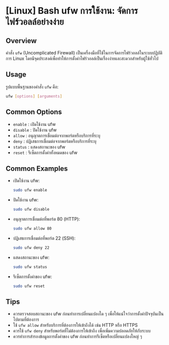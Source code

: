 # [Linux] Bash ufw การใช้งาน: จัดการไฟร์วอลล์อย่างง่าย

## Overview
คำสั่ง `ufw` (Uncomplicated Firewall) เป็นเครื่องมือที่ใช้ในการจัดการไฟร์วอลล์ในระบบปฏิบัติการ Linux โดยมีจุดประสงค์เพื่อทำให้การตั้งค่าไฟร์วอลล์เป็นเรื่องง่ายและสะดวกสำหรับผู้ใช้ทั่วไป

## Usage
รูปแบบพื้นฐานของคำสั่ง `ufw` คือ:

```bash
ufw [options] [arguments]
```

## Common Options
- `enable` : เปิดใช้งาน ufw
- `disable` : ปิดใช้งาน ufw
- `allow` : อนุญาตการเชื่อมต่อจากพอร์ตหรือบริการที่ระบุ
- `deny` : ปฏิเสธการเชื่อมต่อจากพอร์ตหรือบริการที่ระบุ
- `status` : แสดงสถานะของ ufw
- `reset` : รีเซ็ตการตั้งค่าทั้งหมดของ ufw

## Common Examples
- เปิดใช้งาน ufw:
    ```bash
    sudo ufw enable
    ```

- ปิดใช้งาน ufw:
    ```bash
    sudo ufw disable
    ```

- อนุญาตการเชื่อมต่อที่พอร์ต 80 (HTTP):
    ```bash
    sudo ufw allow 80
    ```

- ปฏิเสธการเชื่อมต่อที่พอร์ต 22 (SSH):
    ```bash
    sudo ufw deny 22
    ```

- แสดงสถานะของ ufw:
    ```bash
    sudo ufw status
    ```

- รีเซ็ตการตั้งค่าของ ufw:
    ```bash
    sudo ufw reset
    ```

## Tips
- ควรตรวจสอบสถานะของ ufw ก่อนทำการเปลี่ยนแปลงใด ๆ เพื่อให้แน่ใจว่าการตั้งค่าปัจจุบันเป็นไปตามที่ต้องการ
- ใช้ `ufw allow` สำหรับบริการที่ต้องการให้เข้าถึงได้ เช่น HTTP หรือ HTTPS
- ควรใช้ `ufw deny` สำหรับพอร์ตที่ไม่ต้องการให้เข้าถึง เพื่อเพิ่มความปลอดภัยให้กับระบบ
- ควรทำการสำรองข้อมูลการตั้งค่าของ ufw ก่อนทำการรีเซ็ตหรือเปลี่ยนแปลงใหญ่ ๆ